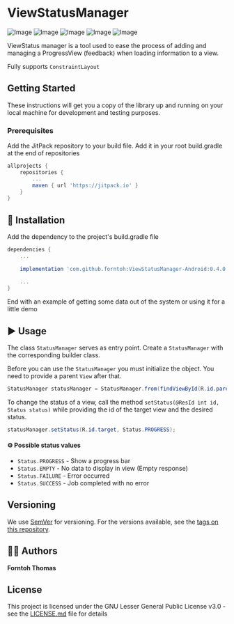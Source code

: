 # ViewStatusManager

![Image](https://img.shields.io/badge/version-0.4.0-blue.svg) ![Image](	https://img.shields.io/github/license/forntoh/ViewStatusManager-Android.svg)  ![Image](https://img.shields.io/badge/build-passing-green.svg)  ![Image](https://img.shields.io/badge/dependencies-up%20to%20date-green.svg) ![Image](https://img.shields.io/twitter/url/https/github.com/forntoh/ViewStatusManager-Android.svg?style=social)

ViewStatus manager is a tool used to ease the process of adding and managing a ProgressView (feedback) when loading information to a view.

Fully supports `ConstraintLayout`

## Getting Started

These instructions will get you a copy of the library up and running on your local machine for development and testing purposes.

### Prerequisites

Add the JitPack repository to your build file.
Add it in your root build.gradle at the end of repositories

```gradle
allprojects {
    repositories {
        ...
        maven { url 'https://jitpack.io' }
    }
}
```

## 💾 Installation 

Add the dependency to the project's build.gradle file

```gradle
dependencies {
    ...
    
    implementation 'com.github.forntoh:ViewStatusManager-Android:0.4.0'
    
    ...
}
```

End with an example of getting some data out of the system or using it for a little demo

## ▶️ Usage 

The class `StatusManager` serves as entry point. Create a `StatusManager` with the corresponding builder class.

Before you can use the `StatusManager` you must initialize the object. You need to provide a parent `View` after that.

```java
StatusManager statusManager = StatusManager.from(findViewById(R.id.parent));
```

To change the status of a view, call the method `setStatus(@ResId int id, Status status)` while providing the id of the target view and the desired status.

```java
statusManager.setStatus(R.id.target, Status.PROGRESS);
```

#### ⚙ Possible status values
* `Status.PROGRESS` - Show a progress bar
* `Status.EMPTY` - No data to display in view (Empty response)
* `Status.FAILURE` - Error occurred
* `Status.SUCCESS` - Job completed with no error

## Versioning

We use [SemVer](http://semver.org/) for versioning. For the versions available, see the [tags on this repository](https://github.com/forntoh/ViewStatusManager-Android/tags). 

## 👨‍💻 Authors

**Forntoh Thomas**

## License

This project is licensed under the GNU Lesser General Public License v3.0 - see the [LICENSE.md](LICENSE.md) file for details